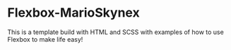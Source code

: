# Flexbox-MarioSkynex
This is a template build with HTML and SCSS with examples of how to use Flexbox to make life easy! 
